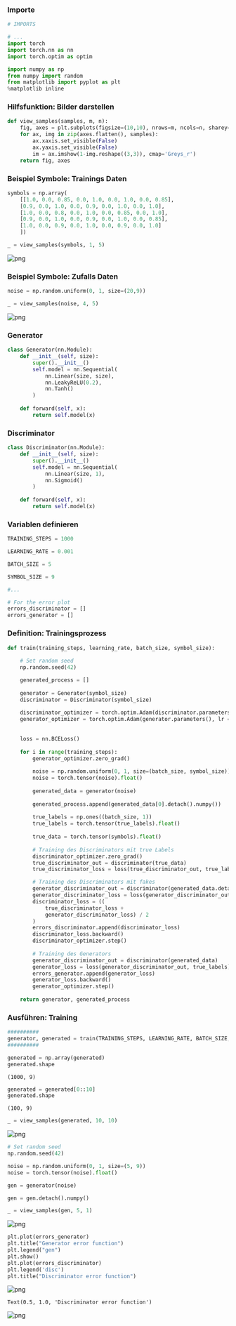 ### Importe


```python
# IMPORTS

# ...
import torch
import torch.nn as nn
import torch.optim as optim

import numpy as np
from numpy import random
from matplotlib import pyplot as plt
%matplotlib inline
```

### Hilfsfunktion: Bilder darstellen



```python
def view_samples(samples, m, n):
    fig, axes = plt.subplots(figsize=(10,10), nrows=m, ncols=n, sharey=True, sharex=True)
    for ax, img in zip(axes.flatten(), samples):
        ax.xaxis.set_visible(False)
        ax.yaxis.set_visible(False)
        im = ax.imshow(1-img.reshape((3,3)), cmap='Greys_r')
    return fig, axes
```

### Beispiel Symbole: Trainings Daten


```python
symbols = np.array(
    [[1.0, 0.0, 0.85, 0.0, 1.0, 0.0, 1.0, 0.0, 0.85],
    [0.9, 0.0, 1.0, 0.0, 0.9, 0.0, 1.0, 0.0, 1.0],
    [1.0, 0.0, 0.8, 0.0, 1.0, 0.0, 0.85, 0.0, 1.0],
    [0.9, 0.0, 1.0, 0.0, 0.9, 0.0, 1.0, 0.0, 0.85],
    [1.0, 0.0, 0.9, 0.0, 1.0, 0.0, 0.9, 0.0, 1.0]
    ])

_ = view_samples(symbols, 1, 5)
```


    
![png](fertig_files/fertig_5_0.png)
    


### Beispiel Symbole: Zufalls Daten


```python
noise = np.random.uniform(0, 1, size=(20,9))

_ = view_samples(noise, 4, 5)
```


    
![png](fertig_files/fertig_7_0.png)
    


### Generator



```python
class Generator(nn.Module):
    def __init__(self, size):
        super().__init__()
        self.model = nn.Sequential(
            nn.Linear(size, size),
            nn.LeakyReLU(0.2),
            nn.Tanh()
        )
    
    def forward(self, x):
        return self.model(x)
```

### Discriminator


```python
class Discriminator(nn.Module):
    def __init__(self, size):
        super().__init__()
        self.model = nn.Sequential(
            nn.Linear(size, 1),
            nn.Sigmoid()
        )
        
    def forward(self, x):
        return self.model(x)
```

### Variablen definieren


```python
TRAINING_STEPS = 1000

LEARNING_RATE = 0.001

BATCH_SIZE = 5

SYMBOL_SIZE = 9

#...
```


```python
# For the error plot
errors_discriminator = []
errors_generator = []
```

### Definition: Trainingsprozess


```python
def train(training_steps, learning_rate, batch_size, symbol_size):
    
    # Set random seed
    np.random.seed(42)

    generated_process = []
    
    generator = Generator(symbol_size)
    discriminator = Discriminator(symbol_size)
    
    discriminator_optimizer = torch.optim.Adam(discriminator.parameters(), lr = learning_rate)
    generator_optimizer = torch.optim.Adam(generator.parameters(), lr = learning_rate)
    
    
    loss = nn.BCELoss()
    
    for i in range(training_steps):
        generator_optimizer.zero_grad()
        
        noise = np.random.uniform(0, 1, size=(batch_size, symbol_size))
        noise = torch.tensor(noise).float()
        
        generated_data = generator(noise)
        
        generated_process.append(generated_data[0].detach().numpy())
        
        true_labels = np.ones((batch_size, 1))
        true_labels = torch.tensor(true_labels).float()
        
        true_data = torch.tensor(symbols).float()
        
        # Training des Discriminators mit true Labels
        discriminator_optimizer.zero_grad()
        true_discriminator_out = discriminator(true_data)
        true_discriminator_loss = loss(true_discriminator_out, true_labels)

        # Training des Discriminators mit fakes
        generator_discriminator_out = discriminator(generated_data.detach())
        generator_discriminator_loss = loss(generator_discriminator_out, torch.zeros(batch_size, 1))
        discriminator_loss = ((
            true_discriminator_loss +
            generator_discriminator_loss) / 2
        )
        errors_discriminator.append(discriminator_loss)
        discriminator_loss.backward()
        discriminator_optimizer.step()
        
        # Training des Generators
        generator_discriminator_out = discriminator(generated_data)
        generator_loss = loss(generator_discriminator_out, true_labels)
        errors_generator.append(generator_loss)
        generator_loss.backward()
        generator_optimizer.step()
        
    return generator, generated_process
```

### Ausführen: Training


```python
##########
generator, generated = train(TRAINING_STEPS, LEARNING_RATE, BATCH_SIZE, SYMBOL_SIZE)
##########
```


```python
generated = np.array(generated)
generated.shape
```




    (1000, 9)




```python
generated = generated[0::10]
generated.shape
```




    (100, 9)




```python
_ = view_samples(generated, 10, 10)
```


    
![png](fertig_files/fertig_21_0.png)
    



```python
# Set random seed
np.random.seed(42)

noise = np.random.uniform(0, 1, size=(5, 9))
noise = torch.tensor(noise).float()

gen = generator(noise)

gen = gen.detach().numpy()

_ = view_samples(gen, 5, 1)
```


    
![png](fertig_files/fertig_22_0.png)
    



```python
plt.plot(errors_generator)
plt.title("Generator error function")
plt.legend("gen")
plt.show()
plt.plot(errors_discriminator)
plt.legend('disc')
plt.title("Discriminator error function")
```


    
![png](fertig_files/fertig_23_0.png)
    





    Text(0.5, 1.0, 'Discriminator error function')




    
![png](fertig_files/fertig_23_2.png)
    


